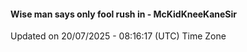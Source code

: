 #### Wise man says only fool rush in - McKidKneeKaneSir
Updated on 20/07/2025 - 08:16:17 (UTC) Time Zone
